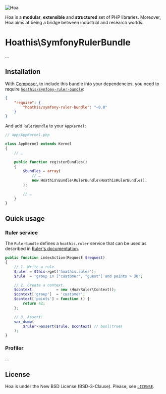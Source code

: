 ![Hoa](http://static.hoa-project.net/Image/Hoa_small.png)

Hoa is a **modular**, **extensible** and **structured** set of PHP libraries.
Moreover, Hoa aims at being a bridge between industrial and research worlds.

# Hoathis\SymfonyRulerBundle

…

## Installation

With [Composer](http://getcomposer.org/), to include this bundle into your
dependencies, you need to require
[`hoathis/symfony-ruler-bundle`](https://packagist.org/packages/hoathis/symfony-ruler-bundle):

```json
{
    "require": {
        "hoathis/symfony-ruler-bundle": "~0.0"
    }
}
```

And add `RulerBundle` to your `AppKernel`:

```php
// app/AppKernel.php

class AppKernel extends Kernel
{
    // …

    public function registerBundles()
    {
        $bundles = array(
            // …
            new Hoathis\Bundle\RulerBundle\HoathisRulerBundle(),
        );

        // …
    }
}
```

## Quick usage

### Ruler service

The `RulerBundle` defines a `hoathis.ruler` service that can be used as
described in [Ruler's documentation](http://hoa-project.net/En/Literature/Hack/Ruler.html).

```php
public function indexAction(Request $request)
{
    // 1. Write a rule.
    $ruler = $this->get('hoathis.ruler');
    $rule  = 'group in ["customer", "guest"] and points > 30';

    // 2. Create a context.
    $context           = new \Hoa\Ruler\Context();
    $context['group']  = 'customer';
    $context['points'] = function () {
        return 42;
    };

    // 3. Assert!
    var_dump(
        $ruler->assert($rule, $context) // bool(true)
    );
}
```

### Profiler

…

## License

Hoa is under the New BSD License (BSD-3-Clause). Please, see
[`LICENSE`](http://hoa-project.net/LICENSE).
